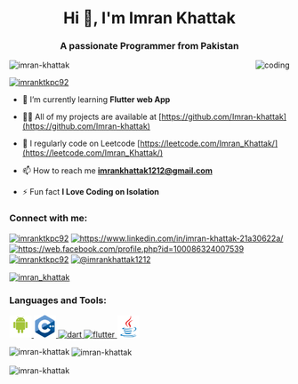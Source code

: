 <h1 align="center">Hi 👋, I'm Imran Khattak</h1>
<h3 align="center">A passionate Programmer from Pakistan</h3>

<img align="right" alt="coding" with="400" src="https://camo.githubusercontent.com/5ddf73ad3a205111cf8c686f687fc216c2946a75005718c8da5b837ad9de78c9/68747470733a2f2f7468756d62732e6766796361742e636f6d2f4576696c4e657874446576696c666973682d736d616c6c2e676966">

<p align="left"> <img src="https://komarev.com/ghpvc/?username=imran-khattak&label=Profile%20views&color=0e75b6&style=flat" alt="imran-khattak" /> </p>

<p align="left"> <a href="https://twitter.com/imranktkpc92" target="blank"><img src="https://img.shields.io/twitter/follow/imranktkpc92?logo=twitter&style=for-the-badge" alt="imranktkpc92" /></a> </p>

- 🌱 I’m currently learning **Flutter web App**

- 👨‍💻 All of my projects are available at [https://github.com/Imran-khattak](https://github.com/Imran-khattak)

- 📝 I regularly code on Leetcode [https://leetcode.com/Imran_Khattak/](https://leetcode.com/Imran_Khattak/)

- 📫 How to reach me **imrankhattak1212@gmail.com**

- ⚡ Fun fact **I Love Coding on Isolation**

<h3 align="left">Connect with me:</h3>
<p align="left">
<a href="https://twitter.com/imranktkpc92" target="blank"><img align="center" src="https://raw.githubusercontent.com/rahuldkjain/github-profile-readme-generator/master/src/images/icons/Social/twitter.svg" alt="imranktkpc92" height="30" width="40" /></a>
<a href="https://linkedin.com/in/https://www.linkedin.com/in/imran-khattak-21a30622a/" target="blank"><img align="center" src="https://raw.githubusercontent.com/rahuldkjain/github-profile-readme-generator/master/src/images/icons/Social/linked-in-alt.svg" alt="https://www.linkedin.com/in/imran-khattak-21a30622a/" height="30" width="40" /></a>
<a href="https://fb.com/https://web.facebook.com/profile.php?id=100086324007539" target="blank"><img align="center" src="https://raw.githubusercontent.com/rahuldkjain/github-profile-readme-generator/master/src/images/icons/Social/facebook.svg" alt="https://web.facebook.com/profile.php?id=100086324007539" height="30" width="40" /></a>
<a href="https://instagram.com/imranktkpc92" target="blank"><img align="center" src="https://raw.githubusercontent.com/rahuldkjain/github-profile-readme-generator/master/src/images/icons/Social/instagram.svg" alt="imranktkpc92" height="30" width="40" /></a>
<a href="https://medium.com/@imrankhattak1212" target="blank"><img align="center" src="https://raw.githubusercontent.com/rahuldkjain/github-profile-readme-generator/master/src/images/icons/Social/medium.svg" alt="@imrankhattak1212" height="30" width="40" /></a>

<a href="https://www.leetcode.com/imran_khattak" target="blank"><img align="center" src="https://raw.githubusercontent.com/rahuldkjain/github-profile-readme-generator/master/src/images/icons/Social/leet-code.svg" alt="imran_khattak" height="30" width="40" /></a>
</p>

<h3 align="left">Languages and Tools:</h3>
<p align="left"> <a href="https://developer.android.com" target="_blank" rel="noreferrer"> <img src="https://raw.githubusercontent.com/devicons/devicon/master/icons/android/android-original-wordmark.svg" alt="android" width="40" height="40"/> </a> <a href="https://www.w3schools.com/cpp/" target="_blank" rel="noreferrer"> <img src="https://raw.githubusercontent.com/devicons/devicon/master/icons/cplusplus/cplusplus-original.svg" alt="cplusplus" width="40" height="40"/> </a> <a href="https://dart.dev" target="_blank" rel="noreferrer"> <img src="https://www.vectorlogo.zone/logos/dartlang/dartlang-icon.svg" alt="dart" width="40" height="40"/> </a> <a href="https://flutter.dev" target="_blank" rel="noreferrer"> <img src="https://www.vectorlogo.zone/logos/flutterio/flutterio-icon.svg" alt="flutter" width="40" height="40"/> </a> <a href="https://www.java.com" target="_blank" rel="noreferrer"> <img src="https://raw.githubusercontent.com/devicons/devicon/master/icons/java/java-original.svg" alt="java" width="40" height="40"/> </a> </p>

<p><img align="left" src="https://github-readme-stats.vercel.app/api/top-langs?username=imran-khattak&show_icons=true&locale=en&layout=compact" alt="imran-khattak" /></p>

<p>&nbsp;<img align="center" src="https://github-readme-stats.vercel.app/api?username=imran-khattak&show_icons=true&locale=en" alt="imran-khattak" /></p>

<p><img align="center" src="https://github-readme-streak-stats.herokuapp.com/?user=imran-khattak&" alt="imran-khattak" /></p>
